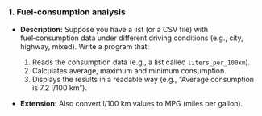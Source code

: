 ### 1. Fuel‑consumption analysis

- **Description:** Suppose you have a list (or a CSV file) with fuel‑consumption data under different driving conditions (e.g., city, highway, mixed). Write a program that:

  1. Reads the consumption data (e.g., a list called `liters_per_100km`).
  2. Calculates average, maximum and minimum consumption.
  3. Displays the results in a readable way (e.g., “Average consumption is 7.2 l/100 km”).

- **Extension:** Also convert l/100 km values to MPG (miles per gallon).

